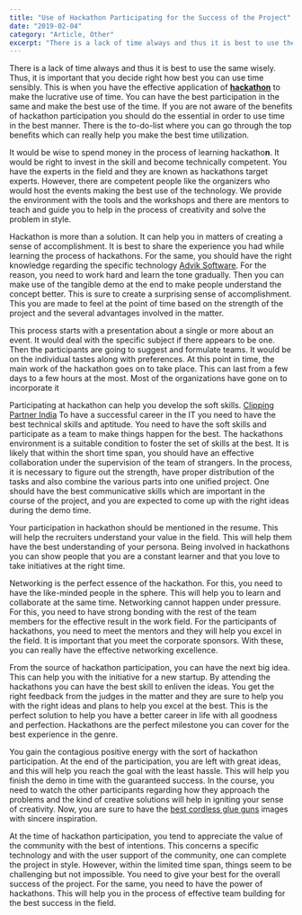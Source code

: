 ```yaml
---
title: "Use of Hackathon Participating for the Success of the Project"
date: "2019-02-04"
category: "Article, Other"
excerpt: "There is a lack of time always and thus it is best to use the same wisely. Thus, it is important that you decide right how best you can use time sensibly. This is when you have the effective application of hackathon to make the lucrative use of time. You can have the best participation"
---
```


There is a lack of time always and thus it is best to use the same wisely. Thus, it is important that you decide right how best you can use time sensibly. This is when you have the effective application of [**hackathon**](https://mettl.com/en/coding-tests/hackathon/) to make the lucrative use of time. You can have the best participation in the same and make the best use of the time. If you are not aware of the benefits of hackathon participation you should do the essential in order to use time in the best manner. There is the to-do-list where you can go through the top benefits which can really help you make the best time utilization.

It would be wise to spend money in the process of learning hackatho**n**. It would be right to invest in the skill and become technically competent. You have the experts in the field and they are known as hackathons target experts. However, there are competent people like the organizers who would host the events making the best use of the technology. We provide the environment with the tools and the workshops and there are mentors to teach and guide you to help in the process of creativity and solve the problem in style.

Hackathon is more than a solution. It can help you in matters of creating a sense of accomplishment. It is best to share the experience you had while learning the process of hackathons. For the same, you should have the right knowledge regarding the specific technology [Advik Software](https://www.adviksoft.com/). For the reason, you need to work hard and learn the tone gradually. Then you can make use of the tangible demo at the end to make people understand the concept better. This is sure to create a surprising sense of accomplishment. This you are made to feel at the point of time based on the strength of the project and the several advantages involved in the matter.

This process starts with a presentation about a single or more about an event. It would deal with the specific subject if there appears to be one. Then the participants are going to suggest and formulate teams. It would be on the individual tastes along with preferences. At this point in time, the main work of the hackathon goes on to take place. This can last from a few days to a few hours at the most. Most of the organizations have gone on to incorporate it

Participating at hackathon can help you develop the soft skills. [Clipping Partner India](https://www.clippingpartnerindia.com/) To have a successful career in the IT you need to have the best technical skills and aptitude. You need to have the soft skills and participate as a team to make things happen for the best. The hackathons environment is a suitable condition to foster the set of skills at the best. It is likely that within the short time span, you should have an effective collaboration under the supervision of the team of strangers. In the process, it is necessary to figure out the strength, have proper distribution of the tasks and also combine the various parts into one unified project. One should have the best communicative skills which are important in the course of the project, and you are expected to come up with the right ideas during the demo time.

Your participation in hackathon should be mentioned in the resume. This will help the recruiters understand your value in the field. This will help them have the best understanding of your persona. Being involved in hackathons you can show people that you are a constant learner and that you love to take initiatives at the right time.

Networking is the perfect essence of the hackathon. For this, you need to have the like-minded people in the sphere. This will help you to learn and collaborate at the same time. Networking cannot happen under pressure. For this, you need to have strong bonding with the rest of the team members for the effective result in the work field. For the participants of hackathons, you need to meet the mentors and they will help you excel in the field. It is important that you meet the corporate sponsors. With these, you can really have the effective networking excellence.

From the source of hackathon participation, you can have the next big idea. This can help you with the initiative for a new startup. By attending the hackathons you can have the best skill to enliven the ideas. You get the right feedback from the judges in the matter and they are sure to help you with the right ideas and plans to help you excel at the best. This is the perfect solution to help you have a better career in life with all goodness and perfection. Hackathons are the perfect milestone you can cover for the best experience in the genre.

You gain the contagious positive energy with the sort of hackathon participation. At the end of the participation, you are left with great ideas, and this will help you reach the goal with the least hassle. This will help you finish the demo in time with the guaranteed success. In the course, you need to watch the other participants regarding how they approach the problems and the kind of creative solutions will help in igniting your sense of creativity. Now, you are sure to have the [best cordless glue guns](https://craftwizz.com/best-cordless-glue-guns/) images with sincere inspiration.

At the time of hackathon participation, you tend to appreciate the value of the community with the best of intentions. This concerns a specific technology and with the user support of the community, one can complete the project in style. However, within the limited time span, things seem to be challenging but not impossible. You need to give your best for the overall success of the project. For the same, you need to have the power of hackathons. This will help you in the process of effective team building for the best success in the field.
